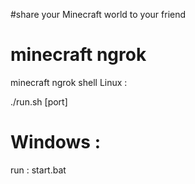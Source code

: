 #share your Minecraft world to your friend



# minecraft ngrok
minecraft ngrok shell 
Linux :

./run.sh [port]

# Windows :

run : start.bat
